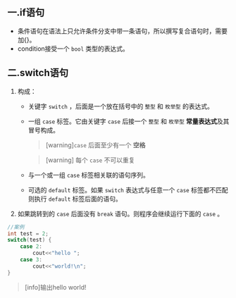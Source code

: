 ## 一.if语句
+	条件语句在语法上只允许条件分支中带一条语句，所以撰写复合语句时，需要加{}。
+	condition接受一个 `bool` 类型的表达式。
## 二.switch语句
1.	构成：
	+	关键字 `switch` ，后面是一个放在括号中的 `整型` 和 `枚举型` 的表达式。
	+	一组 `case` 标签。它由关键字 `case` 后接一个 `整型` 和 `枚举型` **常量表达式**及其冒号构成。
		>[warning]`case` 后面至少有一个 **空格**
		
		>[warning] 每个 `case` 不可以重复

	+	与一个或一组 `case` 标签相关联的语句序列。
	+	可选的 `default` 标签。如果 `switch` 表达式与任意一个 `case` 标签都不匹配 则执行 `default` 标签后面的语句。
2.	如果跳转到的 `case` 后面没有 `break` 语句。则程序会继续运行下面的 `case` 。
```c++
//案例
int test = 2;
switch(test) {
	case 2:
		cout<<"hello ";
	case 3:
		cout<<"world!\n";
}
```
>[info]输出hello world!

